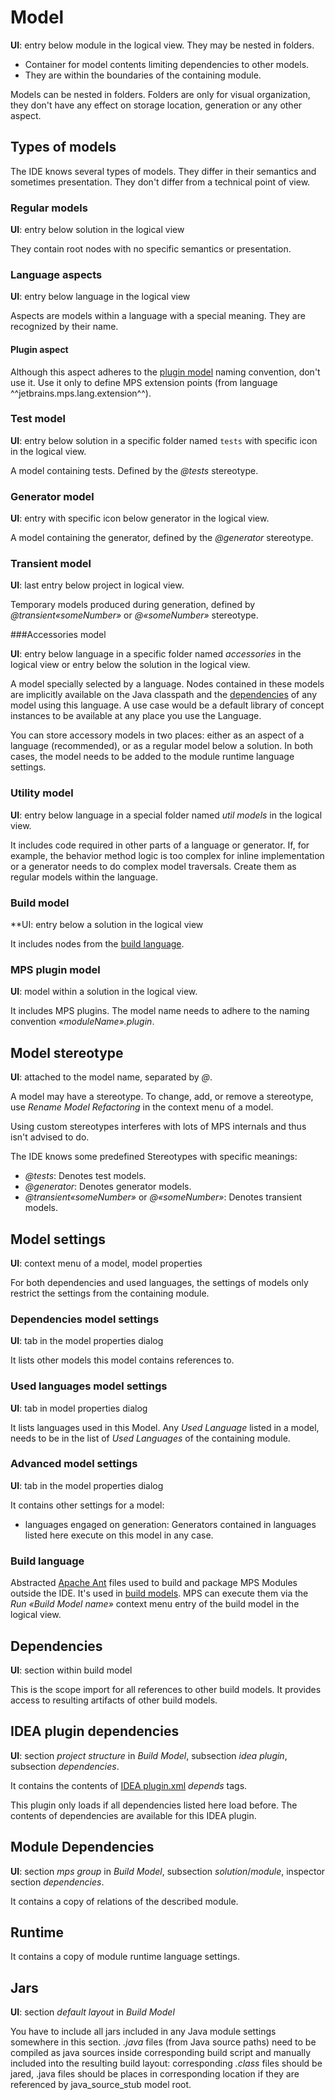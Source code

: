 # Model

**UI**: entry below module in the logical view. They may be nested in folders.

- Container for model contents limiting dependencies to other models.
- They are within the boundaries of the containing module.

Models can be nested in folders. Folders are only for visual organization, they don't have any effect on storage location, generation or any other aspect.

## Types of models

The IDE knows several types of models. They differ in their semantics and sometimes presentation. They don't differ from a technical point of view.

### Regular models

**UI**: entry below solution in the logical view

They contain root nodes with no specific semantics or presentation.

### Language aspects

**UI**: entry below language in the logical view

Aspects are models within a language with a special meaning. They are recognized by their name.

#### Plugin aspect

Although this aspect adheres to the [plugin model](#mps-plugin-model) naming convention, don't use it. Use it only to define MPS extension points (from language ^^jetbrains.mps.lang.extension^^).

### Test model

**UI**: entry below solution in a specific folder named `tests` with specific icon in the logical view.

A model containing tests. Defined by the *&commat;tests* stereotype.

### Generator model

**UI**: entry with specific icon below generator in the logical view.

A model containing the generator, defined by the *&commat;generator* stereotype.

### Transient model

**UI**: last entry below project in logical view.

Temporary models produced during generation, defined by *&commat;transient«someNumber»* or *&commat;«someNumber»* stereotype.

###Accessories model

**UI**: entry below language in a specific folder named *accessories* in the logical view or entry below the solution in the logical view.

A model specially selected by a language. Nodes contained in these models are implicitly available on the Java classpath and the [dependencies](#dependencies) of any model using this language. A use case would be a default library of concept instances to be available at any place you use the Language.

You can store accessory models in two places: either as an aspect of a language (recommended), or as a regular model below a solution. In both cases, the model needs to be added to the module runtime language settings.

### Utility model

**UI**: entry below language in a special folder named *util models* in the logical view.

It includes code required in other parts of a language or generator. If, for example, the behavior method logic is too complex for inline implementation or a generator needs to do complex model traversals. Create them as regular models within the language.

### Build model

**UI: entry below a solution in the logical view

It includes nodes from the [build language](#build-language).

### MPS plugin model

**UI**: model within a solution in the logical view.

It includes MPS plugins. The model name needs to adhere to the naming convention *«moduleName».plugin*.

## Model stereotype

**UI**: attached to the model name, separated by *@*.

A model may have a stereotype. To change, add, or remove a stereotype, use
*Rename Model Refactoring* in the context menu of a model.

Using custom stereotypes interferes with lots of MPS internals and thus isn't advised to do.

The IDE knows some predefined Stereotypes with specific meanings:

- *&commat;tests*: Denotes test models.
- *&commat;generator*: Denotes generator models.
- *&commat;transient«someNumber»* or *&commat;«someNumber»*: Denotes transient models.

## Model settings

**UI**: context menu of a model, model properties

For both dependencies and used languages, the settings of models only restrict the settings from the containing module.

### Dependencies model settings

**UI**: tab in the model properties dialog

It lists other models this model contains references to.

### Used languages model settings

**UI**: tab in model properties dialog

It lists languages used in this Model. Any *Used Language* listed in a model, needs to be in the list of *Used Languages* of the containing module.

### Advanced model settings

**UI**: tab in the model properties dialog

It contains other settings for a model:

- languages engaged on generation: Generators contained in languages listed here execute on this model in any case.

### Build language

Abstracted [Apache Ant](https://ant.apache.org/) files used to build and package MPS Modules outside the IDE.
It's used in [build models](#build-model). MPS can execute them via the *Run «Build Model name»* context menu entry of the build model in the logical view.

## Dependencies

**UI**: section within build model

This is the scope import for all references to other build models.
It provides access to resulting artifacts of other build models.

## IDEA plugin dependencies

**UI**: section *project structure* in *Build Model*, subsection *idea plugin*, subsection *dependencies*.

It contains the contents of [IDEA plugin.xml](https://plugins.jetbrains.com/docs/intellij/plugin-configuration-file.html) *depends* tags.

This plugin only loads if all dependencies listed here load before. The contents of dependencies are available for this IDEA plugin.

## Module Dependencies

**UI**: section *mps group* in *Build Model*, subsection *solution*/*module*, inspector section *dependencies*.

It contains a copy of relations of the described module.

## Runtime

It contains a copy of module runtime language settings.

## Jars

**UI**: section *default layout* in *Build Model*

You have to include all jars included in any Java module settings somewhere in this section.
*.java* files (from Java source paths) need to be compiled as java sources inside corresponding build script and manually included into the resulting build layout: corresponding *.class* files should be jared, .java files should be places in corresponding location if they are referenced by java_source_stub model root.

